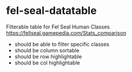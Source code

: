 # fel-seal-datatable

Filterable table for Fel Seal Human Classes
https://fellseal.gamepedia.com/Stats_comparison

- should be able to filter specific classes
- should be column sortable
- should be row highlightable
- should be col highlightable
